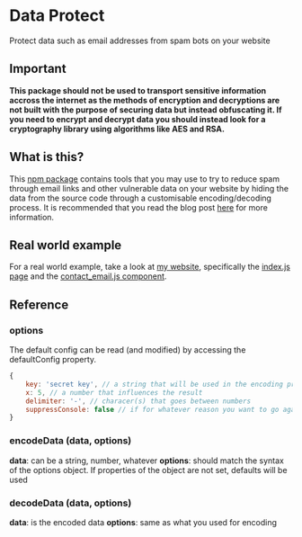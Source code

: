 # Data Protect
Protect data such as email addresses from spam bots on your website

## Important
**This package should not be used to transport sensitive information accross the internet as the methods of encryption and decryptions are not built with the purpose of securing data but instead obfuscating it. If you need to encrypt and decrypt data you should instead look for a cryptography library using algorithms like AES and RSA.**

## What is this?
This [npm package](https://npmjs.com/package/data-protect) contains tools that you may use to try to reduce spam through email links and other vulnerable data on your website by hiding the data from the source code through a customisable encoding/decoding process. It is recommended that you read the blog post [here](https://jackchilds.tech/posts/reducing_spam_from_mailto_links) for more information.


## Real world example
For a real world example, take a look at [my website](https://jackchilds.tech), specifically the [index.js page](https://github.com/JackChilds/website/blob/39bf3284cd3cd1c9d414161e6c2fa8ac5d3f3efa/pages/index.js) and the [contact_email.js component](https://github.com/JackChilds/website/blob/39bf3284cd3cd1c9d414161e6c2fa8ac5d3f3efa/components/contact_email.js).

## Reference

### options
The default config can be read (and modified) by accessing the defaultConfig property. 
```js
{
    key: 'secret key', // a string that will be used in the encoding process
    x: 5, // a number that influences the result
    delimiter: '-', // characer(s) that goes between numbers
    suppressConsole: false // if for whatever reason you want to go against the recommended advice, you can make the code shut up by setting this to true
}
```

### encodeData (data, options)
**data**: can be a string, number, whatever
**options**: should match the syntax of the options object. If properties of the object are not set, defaults will be used

### decodeData (data, options)
**data**: is the encoded data
**options**: same as what you used for encoding